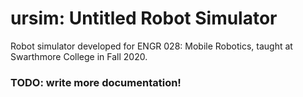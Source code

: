 ursim: Untitled Robot Simulator
===============================

Robot simulator developed for ENGR 028: Mobile Robotics, 
taught at Swarthmore College in Fall 2020.

### TODO: write more documentation!

